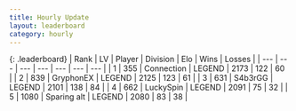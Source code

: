 ```yaml
---
title: Hourly Update
layout: leaderboard
category: hourly
---
```


{: .leaderboard}
| Rank | LV | Player | Division | Elo | Wins | Losses |
| --- | --- | --- | --- | --- | --- | --- |
| <span data-change="0">1</span> | 355 | <span title="ID: 539711">Connection</span> | LEGEND | <span data-change="0">2173</span> | <span data-change="0">122</span> | <span data-change="0">60</span> |
| <span data-change="0">2</span> | 839 | <span title="ID: 315148">GryphonEX</span> | LEGEND | <span data-change="-10">2125</span> | <span data-change="2">123</span> | <span data-change="2">61</span> |
| <span data-change="1">3</span> | 631 | <span title="ID: 166888">S4b3rGG</span> | LEGEND | <span data-change="14">2101</span> | <span data-change="4">138</span> | <span data-change="2">84</span> |
| <span data-change="-1">4</span> | 662 | <span title="ID: 498412">LuckySpin</span> | LEGEND | <span data-change="0">2091</span> | <span data-change="0">75</span> | <span data-change="0">32</span> |
| <span data-change="0">5</span> | 1080 | <span title="ID: 203132">Sparing alt</span> | LEGEND | <span data-change="0">2080</span> | <span data-change="0">83</span> | <span data-change="0">38</span> |